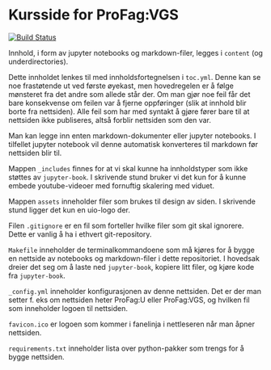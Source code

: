 # Kursside for ProFag:VGS

[![Build Status](https://travis-ci.org/uio-profag/vgs.svg?branch=master)](https://travis-ci.org/uio-profag/vgs)

Innhold, i form av jupyter notebooks og markdown-filer, legges i `content` (og underdirectories). 

Dette innholdet lenkes til med innholdsfortegnelsen i `toc.yml`. Denne kan se noe frastøtende ut ved første øyekast, men hovedregelen er å følge mønsteret fra det andre som allede står der. Om man gjør noe feil får det bare konsekvense om feilen var å fjerne oppføringer (slik at innhold blir borte fra nettsiden). Alle feil som har med syntakt å gjøre fører bare til at nettsiden ikke publiseres, altså forblir nettsiden som den var. 

Man kan legge inn enten markdown-dokumenter eller jupyter notebooks. I tilfellet jupyter notebook vil denne automatisk konverteres til markdown før nettsiden blir til. 

Mappen `_includes` finnes for at vi skal kunne ha innholdstyper som ikke støttes av `jupyter-book`. I skrivende stund bruker vi det kun for å kunne embede youtube-videoer med fornuftig skalering med viduet. 

Mappen `assets` inneholder filer som brukes til design av siden. I skrivende stund ligger det kun en uio-logo der. 

Filen `.gitignore` er en fil som forteller hvilke filer som git skal ignorere. Dette er vanlig å ha i ethvert git-repository. 

`Makefile` inneholder de terminalkommandoene som må kjøres for å bygge en nettside av notebooks og markdown-filer i dette repositoriet. I hovedsak dreier det seg om å laste ned `jupyter-book`, kopiere litt filer, og kjøre kode fra `jupyter-book`. 

`_config.yml` inneholder konfigurasjonen av denne nettsiden. Det er der man setter f. eks om nettsiden heter ProFag:U eller ProFag:VGS, og hvilken fil som inneholder logoen til nettsiden. 

`favicon.ico` er logoen som kommer i fanelinja i nettleseren når man åpner nettsiden. 

`requirements.txt` inneholder lista over python-pakker som trengs for å bygge nettsiden.

